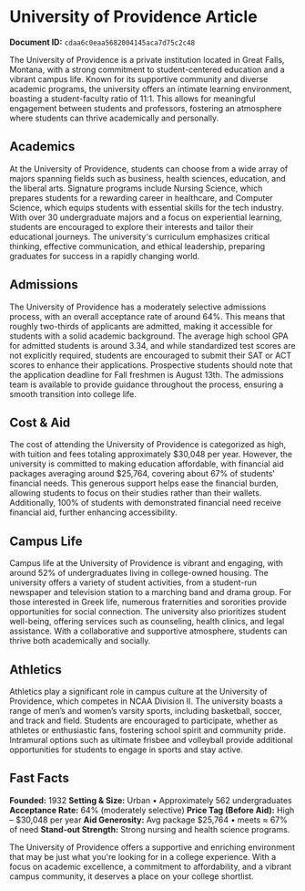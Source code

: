 # University of Providence Article

**Document ID:** `cdaa6c0eaa5682004145aca7d75c2c48`

The University of Providence is a private institution located in Great Falls, Montana, with a strong commitment to student-centered education and a vibrant campus life. Known for its supportive community and diverse academic programs, the university offers an intimate learning environment, boasting a student-faculty ratio of 11:1. This allows for meaningful engagement between students and professors, fostering an atmosphere where students can thrive academically and personally.

## Academics

At the University of Providence, students can choose from a wide array of majors spanning fields such as business, health sciences, education, and the liberal arts. Signature programs include Nursing Science, which prepares students for a rewarding career in healthcare, and Computer Science, which equips students with essential skills for the tech industry. With over 30 undergraduate majors and a focus on experiential learning, students are encouraged to explore their interests and tailor their educational journeys. The university's curriculum emphasizes critical thinking, effective communication, and ethical leadership, preparing graduates for success in a rapidly changing world.

## Admissions

The University of Providence has a moderately selective admissions process, with an overall acceptance rate of around 64%. This means that roughly two-thirds of applicants are admitted, making it accessible for students with a solid academic background. The average high school GPA for admitted students is around 3.34, and while standardized test scores are not explicitly required, students are encouraged to submit their SAT or ACT scores to enhance their applications. Prospective students should note that the application deadline for Fall freshmen is August 13th. The admissions team is available to provide guidance throughout the process, ensuring a smooth transition into college life.

## Cost & Aid

The cost of attending the University of Providence is categorized as high, with tuition and fees totaling approximately $30,048 per year. However, the university is committed to making education affordable, with financial aid packages averaging around $25,764, covering about 67% of students' financial needs. This generous support helps ease the financial burden, allowing students to focus on their studies rather than their wallets. Additionally, 100% of students with demonstrated financial need receive financial aid, further enhancing accessibility.

## Campus Life

Campus life at the University of Providence is vibrant and engaging, with around 52% of undergraduates living in college-owned housing. The university offers a variety of student activities, from a student-run newspaper and television station to a marching band and drama group. For those interested in Greek life, numerous fraternities and sororities provide opportunities for social connection. The university also prioritizes student well-being, offering services such as counseling, health clinics, and legal assistance. With a collaborative and supportive atmosphere, students can thrive both academically and socially.

## Athletics

Athletics play a significant role in campus culture at the University of Providence, which competes in NCAA Division II. The university boasts a range of men’s and women’s varsity sports, including basketball, soccer, and track and field. Students are encouraged to participate, whether as athletes or enthusiastic fans, fostering school spirit and community pride. Intramural options such as ultimate frisbee and volleyball provide additional opportunities for students to engage in sports and stay active.

## Fast Facts
**Founded:** 1932
**Setting & Size:** Urban • Approximately 562 undergraduates
**Acceptance Rate:** 64% (moderately selective)
**Price Tag (Before Aid):** High – $30,048 per year
**Aid Generosity:** Avg package $25,764 • meets ≈ 67% of need
**Stand-out Strength:** Strong nursing and health science programs.

The University of Providence offers a supportive and enriching environment that may be just what you're looking for in a college experience. With a focus on academic excellence, a commitment to affordability, and a vibrant campus community, it deserves a place on your college shortlist.
